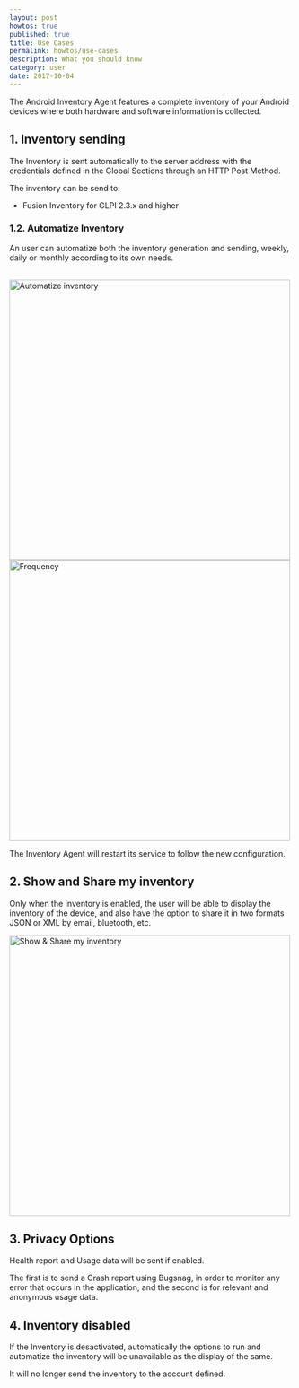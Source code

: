 ```yaml
---
layout: post
howtos: true
published: true
title: Use Cases
permalink: howtos/use-cases
description: What you should know
category: user
date: 2017-10-04
---
```


The Android Inventory Agent features a complete inventory of your Android devices where both hardware and software information is collected.

## 1. Inventory sending

The Inventory is sent automatically to the server address with the credentials defined in the Global Sections through an HTTP Post Method.

The inventory can be send to:

* Fusion Inventory for GLPI 2.3.x and higher

### 1.2. Automatize Inventory

An user can automatize both the inventory generation and sending, weekly, daily or monthly according to its own needs.

<br />

<div>
<img src="{{ 'images/posts/automatic-inventory.png' | absolute_url }}" alt="Automatize inventory" height="500">
<img src="{{ 'images/posts/frequency.png' | absolute_url }}" alt="Frequency" height="500">
</div>

The Inventory Agent will restart its service to follow the new configuration.

## 2. Show and Share my inventory

Only when the Inventory is enabled, the user will be able to display the inventory of the device, and also have the option to share it in two formats JSON or XML by email, bluetooth, etc.

<img src="{{ 'images/posts/show-share.gif' | absolute_url }}" alt="Show & Share my inventory" height="500">

## 3. Privacy Options

Health report and Usage data will be sent if enabled.

The first is to send a Crash report using Bugsnag, in order to monitor any error that occurs in the application, and the second is for relevant and anonymous usage data.

## 4. Inventory disabled

If the Inventory is desactivated, automatically the options to run and automatize the inventory will be unavailable as the display of the same.

It will no longer send the inventory to the account defined.
